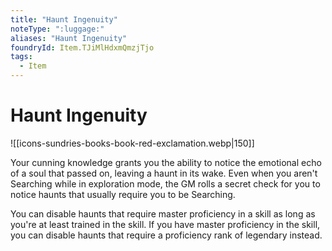 ```yaml
---
title: "Haunt Ingenuity"
noteType: ":luggage:"
aliases: "Haunt Ingenuity"
foundryId: Item.TJiMlHdxmQmzjTjo
tags:
  - Item
---
```


# Haunt Ingenuity
![[icons-sundries-books-book-red-exclamation.webp|150]]

Your cunning knowledge grants you the ability to notice the emotional echo of a soul that passed on, leaving a haunt in its wake. Even when you aren't Searching while in exploration mode, the GM rolls a secret check for you to notice haunts that usually require you to be Searching.

You can disable haunts that require master proficiency in a skill as long as you're at least trained in the skill. If you have master proficiency in the skill, you can disable haunts that require a proficiency rank of legendary instead.
